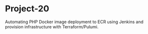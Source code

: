 # Project-20
Automating PHP Docker image deployment to ECR using Jenkins and provision infrastructure with Terraform/Pulumi.




